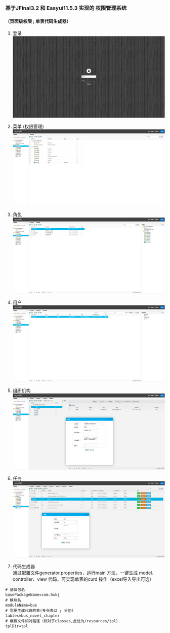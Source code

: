 ### 基于JFinal3.2 和 Easyui11.5.3 实现的 权限管理系统
#### （页面级权限 ; 单表代码生成器）

1. 登录
![](preview_img/login.png)
2. 菜单 (权限管理)
![](preview_img/menu.png)
3. 角色
![](preview_img/role.png)
4. 用户
![](preview_img/user.png)
5. 组织机构
![](preview_img/org.png)
6. 任务
![](preview_img/task.png)

7. 代码生成器  
通过配置文件generator.properties，运行main 方法，一键生成 model、controller、view 代码，可实现单表的curd 操作（excel导入导出可选）
```properties
# 基础包名
basePackageName=com.hxkj
# 模块名
moduleName=bus
# 需要生成代码的表(多张表以 ; 分割)
tables=bus_novel_chapter
# 模板文件相对路径（相对于classes,此处为/resources/tpl）
tplDir=tpl
```
